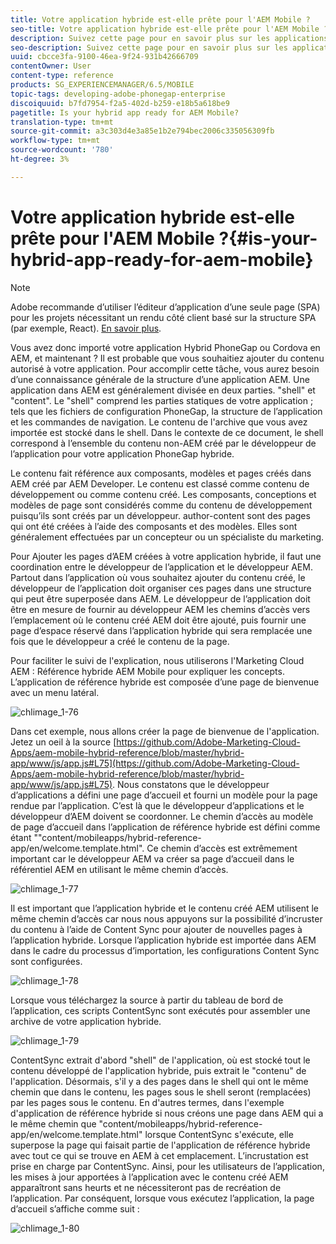 ```yaml
---
title: Votre application hybride est-elle prête pour l'AEM Mobile ?
seo-title: Votre application hybride est-elle prête pour l'AEM Mobile ?
description: Suivez cette page pour en savoir plus sur les applications hrybrid. Une application dans AEM est généralement divisée en deux parties. Le "shell" et le "contenu" et cette page fournissent plus d'informations sur ces sujets.
seo-description: Suivez cette page pour en savoir plus sur les applications hrybrid. Une application dans AEM est généralement divisée en deux parties. Le "shell" et le "contenu" et cette page fournissent plus d'informations sur ces sujets.
uuid: cbcce3fa-9100-46ea-9f24-931b42666709
contentOwner: User
content-type: reference
products: SG_EXPERIENCEMANAGER/6.5/MOBILE
topic-tags: developing-adobe-phonegap-enterprise
discoiquuid: b7fd7954-f2a5-402d-b259-e18b5a618be9
pagetitle: Is your hybrid app ready for AEM Mobile?
translation-type: tm+mt
source-git-commit: a3c303d4e3a85e1b2e794bec2006c335056309fb
workflow-type: tm+mt
source-wordcount: '780'
ht-degree: 3%

---
```



# Votre application hybride est-elle prête pour l&#39;AEM Mobile ?{#is-your-hybrid-app-ready-for-aem-mobile}

>[!NOTE]
>
>Adobe recommande d’utiliser l’éditeur d’application d’une seule page (SPA) pour les projets nécessitant un rendu côté client basé sur la structure SPA (par exemple, React). [En savoir plus](/help/sites-developing/spa-overview.md).

Vous avez donc importé votre application Hybrid PhoneGap ou Cordova en AEM, et maintenant ? Il est probable que vous souhaitiez ajouter du contenu autorisé à votre application. Pour accomplir cette tâche, vous aurez besoin d’une connaissance générale de la structure d’une application AEM. Une application dans AEM est généralement divisée en deux parties. &quot;shell&quot; et &quot;content&quot;. Le &quot;shell&quot; comprend les parties statiques de votre application ; tels que les fichiers de configuration PhoneGap, la structure de l’application et les commandes de navigation. Le contenu de l&#39;archive que vous avez importée est stocké dans le shell. Dans le contexte de ce document, le shell correspond à l’ensemble du contenu non-AEM créé par le développeur de l’application pour votre application PhoneGap hybride.

Le contenu fait référence aux composants, modèles et pages créés dans AEM créé par AEM Developer. Le contenu est classé comme contenu de développement ou comme contenu créé. Les composants, conceptions et modèles de page sont considérés comme du contenu de développement puisqu’ils sont créés par un développeur. author-content sont des pages qui ont été créées à l’aide des composants et des modèles. Elles sont généralement effectuées par un concepteur ou un spécialiste du marketing.

Pour Ajouter les pages d’AEM créées à votre application hybride, il faut une coordination entre le développeur de l’application et le développeur AEM. Partout dans l’application où vous souhaitez ajouter du contenu créé, le développeur de l’application doit organiser ces pages dans une structure qui peut être superposée dans AEM. Le développeur de l’application doit être en mesure de fournir au développeur AEM les chemins d’accès vers l’emplacement où le contenu créé AEM doit être ajouté, puis fournir une page d’espace réservé dans l’application hybride qui sera remplacée une fois que le développeur a créé le contenu de la page.

Pour faciliter le suivi de l&#39;explication, nous utiliserons l&#39;Marketing Cloud AEM : Référence hybride AEM Mobile pour expliquer les concepts. L’application de référence hybride est composée d’une page de bienvenue avec un menu latéral.

![chlimage_1-76](assets/chlimage_1-76.png)

Dans cet exemple, nous allons créer la page de bienvenue de l&#39;application. Jetez un oeil à la source [https://github.com/Adobe-Marketing-Cloud-Apps/aem-mobile-hybrid-reference/blob/master/hybrid-app/www/js/app.js#L75](https://github.com/Adobe-Marketing-Cloud-Apps/aem-mobile-hybrid-reference/blob/master/hybrid-app/www/js/app.js#L75). Nous constatons que le développeur d’applications a défini une page d’accueil et fourni un modèle pour la page rendue par l’application. C’est là que le développeur d’applications et le développeur d’AEM doivent se coordonner. Le chemin d’accès au modèle de page d’accueil dans l’application de référence hybride est défini comme étant &quot;&quot;content/mobileapps/hybrid-reference-app/en/welcome.template.html&quot;. Ce chemin d’accès est extrêmement important car le développeur AEM va créer sa page d’accueil dans le référentiel AEM en utilisant le même chemin d’accès.

![chlimage_1-77](assets/chlimage_1-77.png)

Il est important que l’application hybride et le contenu créé AEM utilisent le même chemin d’accès car nous nous appuyons sur la possibilité d’incruster du contenu à l’aide de Content Sync pour ajouter de nouvelles pages à l’application hybride. Lorsque l’application hybride est importée dans AEM dans le cadre du processus d’importation, les configurations Content Sync sont configurées.

![chlimage_1-78](assets/chlimage_1-78.png)

Lorsque vous téléchargez la source à partir du tableau de bord de l’application, ces scripts ContentSync sont exécutés pour assembler une archive de votre application hybride.

![chlimage_1-79](assets/chlimage_1-79.png)

ContentSync extrait d&#39;abord &quot;shell&quot; de l&#39;application, où est stocké tout le contenu développé de l&#39;application hybride, puis extrait le &quot;contenu&quot; de l&#39;application. Désormais, s&#39;il y a des pages dans le shell qui ont le même chemin que dans le contenu, les pages sous le shell seront (remplacées) par les pages sous le contenu. En d&#39;autres termes, dans l&#39;exemple d&#39;application de référence hybride si nous créons une page dans AEM qui a le même chemin que &quot;content/mobileapps/hybrid-reference-app/en/welcome.template.html&quot; lorsque ContentSync s&#39;exécute, elle superpose la page qui faisait partie de l&#39;application de référence hybride avec tout ce qui se trouve en AEM à cet emplacement. L’incrustation est prise en charge par ContentSync. Ainsi, pour les utilisateurs de l’application, les mises à jour apportées à l’application avec le contenu créé AEM apparaîtront sans heurts et ne nécessiteront pas de recréation de l’application. Par conséquent, lorsque vous exécutez l’application, la page d’accueil s’affiche comme suit :

![chlimage_1-80](assets/chlimage_1-80.png)
